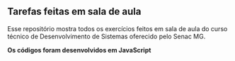 ## Tarefas feitas em sala de aula

Esse repositório mostra todos os exercícios feitos em sala de aula do curso técnico de Desenvolvimento de Sistemas oferecido pelo Senac MG.

**Os códigos foram desenvolvidos em JavaScript**
